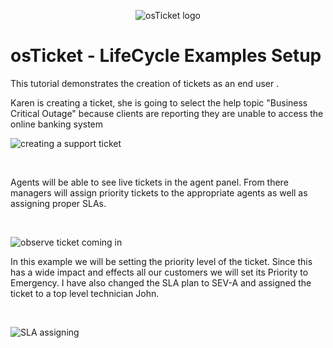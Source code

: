 <p align="center">
<img src="https://i.imgur.com/Clzj7Xs.png" alt="osTicket logo"/>
</p>

<h1>osTicket - LifeCycle Examples Setup</h1>
</p>
This tutorial demonstrates the creation of tickets as an end user .<br />

</p>
</p>
</p>
<p>
Karen is creating a ticket, she is going to select the help topic "Business Critical Outage" because clients are reporting they are unable to access the online banking system
</p>
<p>
  
</p>

![creating a support ticket](https://github.com/user-attachments/assets/590449c7-5aa5-4173-9ded-524a9d1caa30)



</p>
<br />
<p>
</p>
<p>
Agents will be able to see live tickets in the agent panel. From there managers will assign priority tickets to the appropriate agents as well as assigning proper SLAs. 
</p>
<br />
<p>

![observe ticket coming in](https://github.com/user-attachments/assets/6edb38b3-43df-4b77-aa7c-f13ab4a762a4)

In this example we will be setting the priority level of the ticket. Since this has a wide impact and effects all our customers we will set its Priority to Emergency. I have also changed the SLA plan to SEV-A  and assigned the ticket to a top level technician John.
</p>
<br />
<p>

![SLA assigning](https://github.com/user-attachments/assets/a6287044-e0ff-4ce9-b14a-bdfda89b9d36)

</p>
<p>

